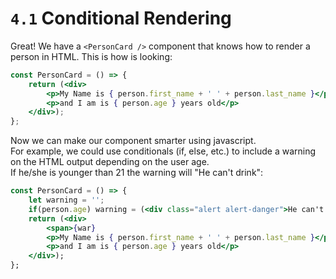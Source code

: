 # `4.1` Conditional Rendering 

Great! We have a `<PersonCard />` component that knows how to render a person in HTML. This is how is looking:
```jsx
const PersonCard = () => {
    return (<div>
        <p>My Name is { person.first_name + ' ' + person.last_name }</p>
        <p>and I am is { person.age } years old</p>
    </div>);
};
```
Now we can make our component smarter using javascript.  
For example, we could use conditionals (if, else, etc.) to include a warning on the HTML output depending on the user age.  
If he/she is younger than 21 the warning will "He can't drink":

```jsx
const PersonCard = () => {
    let warning = '';
    if(person.age) warning = (<div class="alert alert-danger">He can't drink</div>);
    return (<div>
        <span>{war}
        <p>My Name is { person.first_name + ' ' + person.last_name }</p>
        <p>and I am is { person.age } years old</p>
    </div>);
};
```
